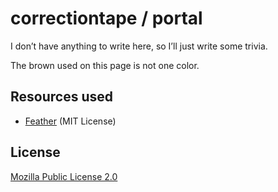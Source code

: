 # correctiontape / portal

I don’t have anything to write here, so I’ll just write some trivia.

The brown used on this page is not one color.

## Resources used

- [Feather](https://github.com/feathericons/feather) (MIT License)

## License

[Mozilla Public License 2.0](../../LICENSE)
